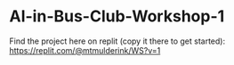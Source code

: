 # AI-in-Bus-Club-Workshop-1

Find the project here on replit (copy it there to get started): https://replit.com/@mtmulderink/WS?v=1
